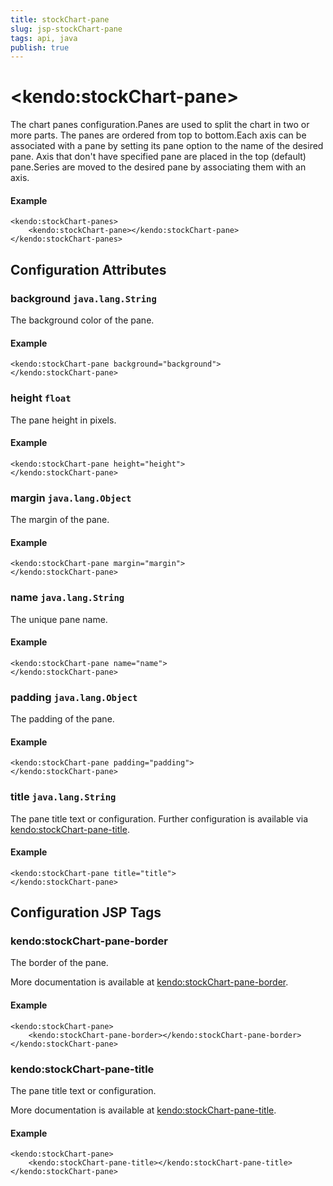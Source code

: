 ```yaml
---
title: stockChart-pane
slug: jsp-stockChart-pane
tags: api, java
publish: true
---
```


# \<kendo:stockChart-pane\>

The chart panes configuration.Panes are used to split the chart in two or more parts. The panes are ordered from top to bottom.Each axis can be associated with a pane by setting its pane option to the name of the desired pane.
Axis that don't have specified pane are placed in the top (default) pane.Series are moved to the desired pane by associating them with an axis.

#### Example
    <kendo:stockChart-panes>
        <kendo:stockChart-pane></kendo:stockChart-pane>
    </kendo:stockChart-panes>

## Configuration Attributes

### background `java.lang.String`

The background color of the pane.

#### Example
    <kendo:stockChart-pane background="background">
    </kendo:stockChart-pane>

### height `float`

The pane height in pixels.

#### Example
    <kendo:stockChart-pane height="height">
    </kendo:stockChart-pane>

### margin `java.lang.Object`

The margin of the pane.

#### Example
    <kendo:stockChart-pane margin="margin">
    </kendo:stockChart-pane>

### name `java.lang.String`

The unique pane name.

#### Example
    <kendo:stockChart-pane name="name">
    </kendo:stockChart-pane>

### padding `java.lang.Object`

The padding of the pane.

#### Example
    <kendo:stockChart-pane padding="padding">
    </kendo:stockChart-pane>

### title `java.lang.String`

The pane title text or configuration. Further configuration is available via [kendo:stockChart-pane-title](#kendo-stockChart-pane-title). 

#### Example
    <kendo:stockChart-pane title="title">
    </kendo:stockChart-pane>


##  Configuration JSP Tags

### kendo:stockChart-pane-border

The border of the pane.

More documentation is available at [kendo:stockChart-pane-border](/kendo-ui/api/wrappers/jsp/stockchart/pane-border).

#### Example

    <kendo:stockChart-pane>
        <kendo:stockChart-pane-border></kendo:stockChart-pane-border>
    </kendo:stockChart-pane>

### kendo:stockChart-pane-title

The pane title text or configuration.

More documentation is available at [kendo:stockChart-pane-title](/kendo-ui/api/wrappers/jsp/stockchart/pane-title).

#### Example

    <kendo:stockChart-pane>
        <kendo:stockChart-pane-title></kendo:stockChart-pane-title>
    </kendo:stockChart-pane>

